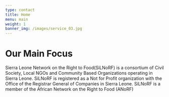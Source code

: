 ```yaml
---
type: contact
title: Home
menu: main
weight: 1
banner_img: /images/service_03.jpg
---
```

# Our Main Focus 

Sierra Leone Network on the Right to Food(SiLNoRF) is a consortium of Civil Society, Local NGOs and Community Based Organizations operating in Sierra Leone. SiLNoRF is registered as a Not for Profit organization with the Office of the Registrar General of Companies in Sierra Leone.
SiLNoRF is a member of the African Network on the Right to Food (ANoRF)